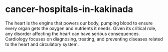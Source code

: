 # cancer-hospitals-in-kakinada
The heart is the engine that powers our body, pumping blood to ensure every organ gets the oxygen and nutrients it needs. Given its critical role, any disorder affecting the heart can have serious consequences. Cardiology focuses on diagnosing, treating, and preventing diseases related to the heart and circulatory system.
